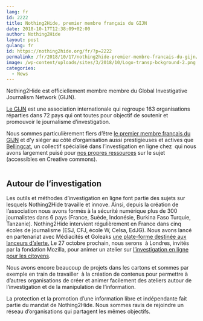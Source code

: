 ```yaml
---
lang: fr 
id: 2222
title: Nothing2Hide, premier membre français du GIJN
date: 2018-10-17T12:38:09+02:00
author: Nothing2Hide
layout: post
gulang: fr 
id: https://nothing2hide.org/fr/?p=2222
permalink: /fr/2018/10/17/nothing2hide-premier-membre-francais-du-gijn/
image: /wp-content/uploads/sites/3/2018/10/Logo-transp-bckground-2.png
categories:
  - News
---
```

Nothing2Hide est officiellement membre membre du Global Investigative Journalism Network (GIJN).

<!--more-->

[Le GIJN](https://gijn.org/) est une association internationale qui regroupe 163 organisations réparties dans 72 pays qui ont toutes pour objectif de soutenir et promouvoir le journalisme d’investigation.

Nous sommes particulièrement fiers d&rsquo;être [le premier membre français du GIJN](https://gijn.org/2018/10/17/gijn-welcomes-10-new-member-groups-from-9-countries/) et d&rsquo;y siéger au côté d&rsquo;organisation aussi prestigieuses et actives que [Bellingcat](https://www.bellingcat.com/), un collectif spécialisé dans l&rsquo;investigation en ligne chez  qui nous avons largement puisé pour [nos propres ressources](https://nothing2hide.org/slides/atelier-news-debunk.html#/) sur le sujet (accessibles en Creative commons).<figure class="wp-block-image">

[<img src="/assets/img/sites/3/2018/10/new-members-collage-sept-2018-768x466.jpg" alt="" class="wp-image-2250" srcset="/assets/img/sites/3/2018/10/new-members-collage-sept-2018-768x466.jpg 768w, /assets/img/sites/3/2018/10/new-members-collage-sept-2018-768x466-300x182.jpg 300w, /assets/img/sites/3/2018/10/new-members-collage-sept-2018-768x466-600x364.jpg 600w, /assets/img/sites/3/2018/10/new-members-collage-sept-2018-768x466-264x160.jpg 264w" sizes="(max-width: 767px) 89vw, (max-width: 1000px) 54vw, (max-width: 1071px) 543px, 580px" />](https://gijn.org/2018/10/17/gijn-welcomes-10-new-member-groups-from-9-countries/)</figure> 

## Autour de l&rsquo;investigation

Les outils et méthodes d&rsquo;investigation en ligne font partie des sujets sur lesquels Nothing2Hide travaille et innove. Ainsi, depuis la création de l&rsquo;association nous avons formés à la sécurité numérique plus de 300 journalistes dans 6 pays (France, Suède, Indonésie, Burkina Faso Turquie, Tanzanie). Nothing2Hide intervient régulièrement en France dans cinq écoles de journalisme (ESJ, CFJ, école W, Celsa, EdJG). Nous avons lancé en partenariat avec Médiacités et Goleaks [une plate-forme destinée aux lanceurs d&rsquo;alerte.](https://nothing2hide.org/fr/2018/10/01/lanceurs-dalerte-la-plateforme-dalerte-locales-securisees/) Le 27 octobre prochain, nous serons  à Londres, invités par la fondation Mozilla, pour animer un atelier sur [l&rsquo;investigation en ligne pour les citoyens](https://guidebook.com/guide/147793/event/21682644/).  


Nous avons encore beaucoup de projets dans les cartons et sommes par exemple en train de travailler  à la création de contenus pour permettre à d&rsquo;autres organisations de créer et animer facilement des ateliers autour de l&rsquo;investigation et de la manipulation de l&rsquo;information.

La protection et la promotion d&rsquo;une information libre et indépendante fait partie du mandat de Nothing2Hide. Nous sommes ravis de rejoindre un réseau d&rsquo;organisations qui partagent les mêmes objectifs.